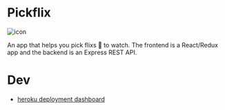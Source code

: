 # Pickflix

![icon](frontend/public/assets/pickflix-logo.png)

An app that helps you pick flixs 🍿 to watch.
The frontend is a React/Redux app and the backend is an Express REST API.


# Dev
- [heroku deployment dashboard](https://dashboard.heroku.com/apps/crvouga-pickflix)

